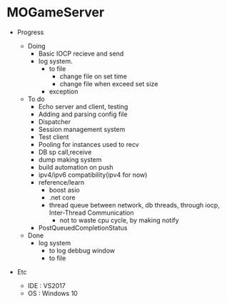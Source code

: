 # MOGameServer

* Progress
  * Doing
    * Basic IOCP recieve and send
    * log system.
      * to file
        * change file on set time
        * change file when exceed set size
      * exception
  * To do
    * Echo server and client, testing
    * Adding and parsing config file
    * Dispatcher
    * Session management system
    * Test client
    * Pooling for instances used to recv
    * DB sp call,receive
    * dump making system
    * build automation on push
    * ipv4/ipv6 compatibility(ipv4 for now)
    * reference/learn
      * boost asio
      * .net core
      * thread queue between network, db threads, through iocp,  Inter-Thread Communication
        * not to waste cpu cycle, by making notify
	* PostQueuedCompletionStatus
  * Done
    * log system
      * to log debbug window
      * to file

 * Etc
   * IDE : VS2017
   * OS : Windows 10